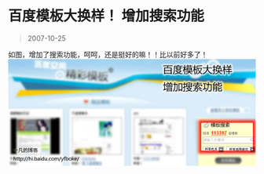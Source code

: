 # 百度模板大换样！ 增加搜索功能 

> 2007-10-25

<div class="pcs-article-content_ptkaiapt4bxy_baiduscarticle" id="detailArticleContent_ptkaiapt4bxy_baiduscarticle">
 如图，增加了搜索功能，呵呵，还是挺好的嘛！！比以前好多了！
 <img class="blogimg" small="0" src="images/ac4c4ed9b4cf975b61749e2f6e1b3cd2.jpg"/>
</div>


